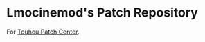 # Lmocinemod's Patch Repository
For [Touhou Patch Center](https://www.thpatch.net/).

<!-- ## Patches
* [marisa_silent_laser](./marisa_silent_laser) -->
